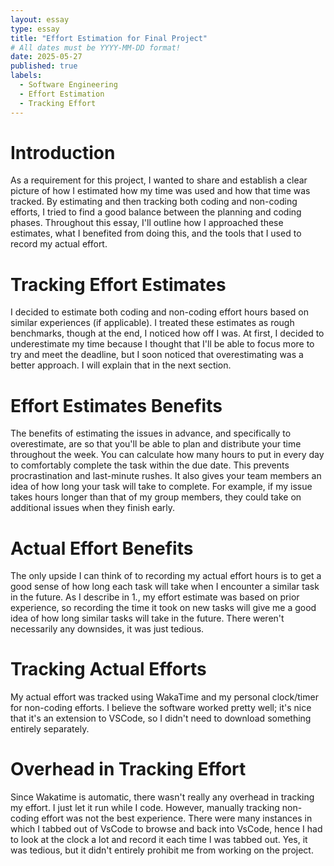 ```yaml
---
layout: essay
type: essay
title: "Effort Estimation for Final Project"
# All dates must be YYYY-MM-DD format!
date: 2025-05-27
published: true
labels:
  - Software Engineering
  - Effort Estimation
  - Tracking Effort
---
```


# Introduction

As a requirement for this project, I wanted to share and establish a clear picture of how I estimated how my time was used and how that time was tracked. By estimating and then tracking both coding and non-coding efforts, I tried to find a good balance between the planning and coding phases. Throughout this essay, I'll outline how I approached these estimates, what I benefited from doing this, and the tools that I used to record my actual effort.

# Tracking Effort Estimates

I decided to estimate both coding and non-coding effort hours based on similar experiences (if applicable). I treated these estimates as rough benchmarks, though at the end, I noticed how off I was. At first, I decided to underestimate my time because I thought that I'll be able to focus more to try and meet the deadline, but I soon noticed that overestimating was a better approach. I will explain that in the next section.

# Effort Estimates Benefits

The benefits of estimating the issues in advance, and specifically to overestimate, are so that you'll be able to plan and distribute your time throughout the week. You can calculate how many hours to put in every day to comfortably complete the task within the due date. This prevents procrastination and last-minute rushes. It also gives your team members an idea of how long your task will take to complete. For example, if my issue takes hours longer than that of my group members, they could take on additional issues when they finish early. 

# Actual Effort Benefits

The only upside I can think of to recording my actual effort hours is to get a good sense of how long each task will take when I encounter a similar task in the future. As I describe in 1., my effort estimate was based on prior experience, so recording the time it took on new tasks will give me a good idea of how long similar tasks will take in the future. There weren't necessarily any downsides, it was just tedious.

# Tracking Actual Efforts

My actual effort was tracked using WakaTime and my personal clock/timer for non-coding efforts. I believe the software worked pretty well; it's nice that it's an extension to VSCode, so I didn't need to download something entirely separately.



# Overhead in Tracking Effort

Since Wakatime is automatic, there wasn't really any overhead in tracking my effort. I just let it run while I code. However, manually tracking non-coding effort was not the best experience. There were many instances in which I tabbed out of VsCode to browse and back into VsCode, hence I had to look at the clock a lot and record it each time I was tabbed out. Yes, it was tedious, but it didn't entirely prohibit me from working on the project. 
